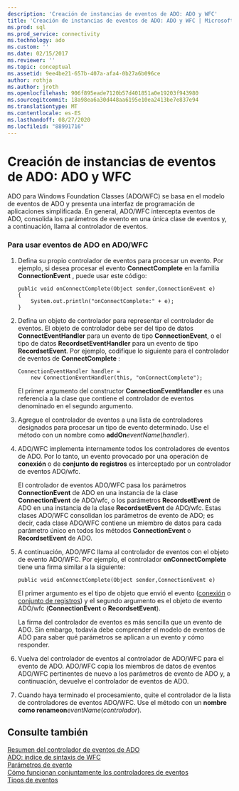 ```yaml
---
description: 'Creación de instancias de eventos de ADO: ADO y WFC'
title: 'Creación de instancias de eventos de ADO: ADO y WFC | Microsoft Docs'
ms.prod: sql
ms.prod_service: connectivity
ms.technology: ado
ms.custom: ''
ms.date: 02/15/2017
ms.reviewer: ''
ms.topic: conceptual
ms.assetid: 9ee4be21-657b-407a-afa4-0b27a6b096ce
author: rothja
ms.author: jroth
ms.openlocfilehash: 906f895eade7120b57d401851a0e19203f943980
ms.sourcegitcommit: 18a98ea6a30d448aa6195e10ea2413be7e837e94
ms.translationtype: MT
ms.contentlocale: es-ES
ms.lasthandoff: 08/27/2020
ms.locfileid: "88991716"
---
```

# <a name="ado-event-instantiation-ado-and-wfc"></a>Creación de instancias de eventos de ADO: ADO y WFC
ADO para Windows Foundation Classes (ADO/WFC) se basa en el modelo de eventos de ADO y presenta una interfaz de programación de aplicaciones simplificada. En general, ADO/WFC intercepta eventos de ADO, consolida los parámetros de evento en una única clase de eventos y, a continuación, llama al controlador de eventos.  
  
### <a name="to-use-ado-events-in-adowfc"></a>Para usar eventos de ADO en ADO/WFC  
  
1.  Defina su propio controlador de eventos para procesar un evento. Por ejemplo, si desea procesar el evento **ConnectComplete** en la familia **ConnectionEvent** , puede usar este código:  
  
    ```  
    public void onConnectComplete(Object sender,ConnectionEvent e)  
    {  
        System.out.println("onConnectComplete:" + e);  
    }  
    ```  
  
2.  Defina un objeto de controlador para representar el controlador de eventos. El objeto de controlador debe ser del tipo de datos **ConnectEventHandler** para un evento de tipo **ConnectionEvent**, o el tipo de datos **RecordsetEventHandler** para un evento de tipo **RecordsetEvent**. Por ejemplo, codifique lo siguiente para el controlador de eventos de **ConnectComplete** :  
  
    ```  
    ConnectionEventHandler handler =   
        new ConnectionEventHandler(this, "onConnectComplete");  
    ```  
  
     El primer argumento del constructor **ConnectionEventHandler** es una referencia a la clase que contiene el controlador de eventos denominado en el segundo argumento.  
  
3.  Agregue el controlador de eventos a una lista de controladores designados para procesar un tipo de evento determinado. Use el método con un nombre como **addOn**_eventName_(*handler*).  
  
4.  ADO/WFC implementa internamente todos los controladores de eventos de ADO. Por lo tanto, un evento provocado por una operación de **conexión** o de **conjunto de registros** es interceptado por un controlador de eventos ADO/wfc.  
  
     El controlador de eventos ADO/WFC pasa los parámetros **ConnectionEvent** de ADO en una instancia de la clase **ConnectionEvent** de ADO/wfc, o los parámetros **RecordsetEvent** de ADO en una instancia de la clase **RecordsetEvent** de ADO/wfc. Estas clases ADO/WFC consolidan los parámetros de evento de ADO; es decir, cada clase ADO/WFC contiene un miembro de datos para cada parámetro único en todos los métodos **ConnectionEvent** o **RecordsetEvent** de ADO.  
  
5.  A continuación, ADO/WFC llama al controlador de eventos con el objeto de evento ADO/WFC. Por ejemplo, el controlador **onConnectComplete** tiene una firma similar a la siguiente:  
  
    ```  
    public void onConnectComplete(Object sender,ConnectionEvent e)  
    ```  
  
     El primer argumento es el tipo de objeto que envió el evento ([conexión](../../reference/ado-api/connection-object-ado.md) o [conjunto de registros](../../reference/ado-api/recordset-object-ado.md)) y el segundo argumento es el objeto de evento ADO/wfc (**ConnectionEvent** o **RecordsetEvent**).  
  
     La firma del controlador de eventos es más sencilla que un evento de ADO. Sin embargo, todavía debe comprender el modelo de eventos de ADO para saber qué parámetros se aplican a un evento y cómo responder.  
  
6.  Vuelva del controlador de eventos al controlador de ADO/WFC para el evento de ADO. ADO/WFC copia los miembros de datos de eventos ADO/WFC pertinentes de nuevo a los parámetros de evento de ADO y, a continuación, devuelve el controlador de eventos de ADO.  
  
7.  Cuando haya terminado el procesamiento, quite el controlador de la lista de controladores de eventos ADO/WFC. Use el método con un **nombre como renameon**_eventName_(*controlador*).  
  
## <a name="see-also"></a>Consulte también  
 [Resumen del controlador de eventos de ADO](./ado-event-handler-summary.md)   
 [ADO: índice de sintaxis de WFC](../../reference/ado-api/ado-wfc-syntax-index.md)   
 [Parámetros de evento](./event-parameters.md)   
 [Cómo funcionan conjuntamente los controladores de eventos](./how-event-handlers-work-together.md)   
 [Tipos de eventos](./types-of-events.md)